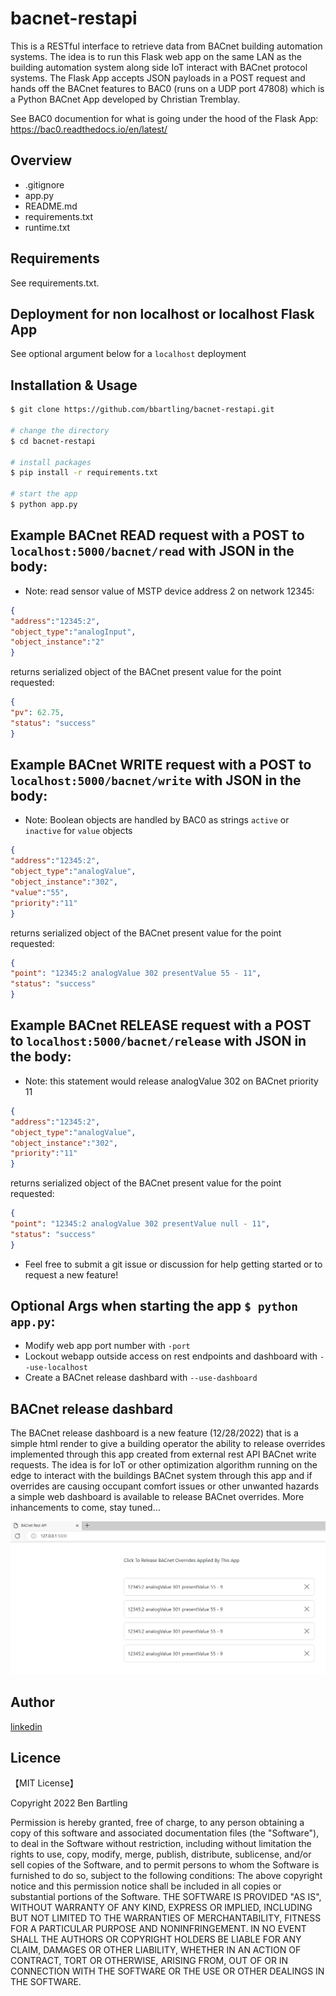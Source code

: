 # bacnet-restapi 

This is a RESTful interface to retrieve data from BACnet building automation systems. The idea is to run this Flask web app on the same LAN as the building automation system along side IoT interact with BACnet protocol systems. The Flask App accepts JSON payloads in a POST request and hands off the BACnet features to BAC0 (runs on a UDP port 47808) which is a Python BACnet App developed by Christian Tremblay.

See BAC0 documention for what is going under the hood of the Flask App:
https://bac0.readthedocs.io/en/latest/


## Overview

- .gitignore
- app.py
- README.md
- requirements.txt
- runtime.txt


## Requirements

See requirements.txt.

## Deployment for non localhost or localhost Flask App
See optional argument below for a `localhost` deployment

## Installation & Usage

```bash
$ git clone https://github.com/bbartling/bacnet-restapi.git

# change the directory
$ cd bacnet-restapi

# install packages
$ pip install -r requirements.txt

# start the app
$ python app.py
```


## Example BACnet READ request with a POST to `localhost:5000/bacnet/read` with JSON in the body:

* Note: read sensor value of MSTP device address 2 on network 12345:
```json
{
"address":"12345:2",
"object_type":"analogInput",
"object_instance":"2"
}
```
returns serialized object of the BACnet present value for the point requested:
```json
{
"pv": 62.75,
"status": "success"
}
```
## Example BACnet WRITE request with a POST to `localhost:5000/bacnet/write` with JSON in the body:
* Note: Boolean objects are handled by BAC0 as strings `active` or `inactive` for `value` objects
```json
{
"address":"12345:2",
"object_type":"analogValue",
"object_instance":"302",
"value":"55",
"priority":"11"
}
```
returns serialized object of the BACnet present value for the point requested:
```json
{
"point": "12345:2 analogValue 302 presentValue 55 - 11",
"status": "success"
}
```
## Example BACnet RELEASE request with a POST to `localhost:5000/bacnet/release` with JSON in the body:
* Note: this statement would release analogValue 302 on BACnet priority 11
```json
{
"address":"12345:2",
"object_type":"analogValue",
"object_instance":"302",
"priority":"11"
}
```

returns serialized object of the BACnet present value for the point requested:
```json
{
"point": "12345:2 analogValue 302 presentValue null - 11",
"status": "success"
}
```


* Feel free to submit a git issue or discussion for help getting started or to request a new feature!


## Optional Args when starting the app `$ python app.py`:
* Modify web app port number with `-port`
* Lockout webapp outside access on rest endpoints and dashboard with `--use-localhost`
* Create a BACnet release dashbard with `--use-dashboard`

## BACnet release dashbard
The BACnet release dashboard is a new feature (12/28/2022) that is a simple html render to give a building operator the ability to release overrides implemented through this app created from external rest API BACnet write requests. The idea is for IoT or other optimization algorithm running on the edge to interact with the buildings BACnet system through this app and if overrides are causing occupant comfort issues or other unwanted hazards a simple web dashboard is available to release BACnet overrides. More inhancements to come, stay tuned...

![iot_res](/images/release_dashboard.PNG)

## Author

[linkedin](https://www.linkedin.com/in/ben-bartling-510a0961/)

## Licence

【MIT License】

Copyright 2022 Ben Bartling

Permission is hereby granted, free of charge, to any person obtaining a copy of this software and associated documentation files (the "Software"), to deal in the Software without restriction, including without limitation the rights to use, copy, modify, merge, publish, distribute, sublicense, and/or sell copies of the Software, and to permit persons to whom the Software is furnished to do so, subject to the following conditions: The above copyright notice and this permission notice shall be included in all copies or substantial portions of the Software. THE SOFTWARE IS PROVIDED "AS IS", WITHOUT WARRANTY OF ANY KIND, EXPRESS OR IMPLIED, INCLUDING BUT NOT LIMITED TO THE WARRANTIES OF MERCHANTABILITY, FITNESS FOR A PARTICULAR PURPOSE AND NONINFRINGEMENT. IN NO EVENT SHALL THE AUTHORS OR COPYRIGHT HOLDERS BE LIABLE FOR ANY CLAIM, DAMAGES OR OTHER LIABILITY, WHETHER IN AN ACTION OF CONTRACT, TORT OR OTHERWISE, ARISING FROM, OUT OF OR IN CONNECTION WITH THE SOFTWARE OR THE USE OR OTHER DEALINGS IN THE SOFTWARE.
